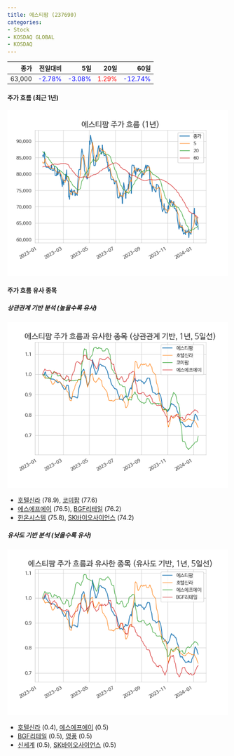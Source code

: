 ```yaml
---
title: 에스티팜 (237690)
categories:
- Stock
- KOSDAQ GLOBAL
- KOSDAQ
---
```


|종가|전일대비|5일|20일|60일|
|---:|-------:|--:|---:|---:|
|63,000|<span style="color: blue">-2.78%</span>|<span style="color: blue">-3.08%</span>|<span style="color: red">1.29%</span>|<span style="color: blue">-12.74%</span>|

<!-- more -->


#### 주가 흐름 (최근 1년)
![237690](/assets/images/stock/237690.png)


#### 주가 흐름 유사 종목


##### 상관관계 기반 분석 (높을수록 유사)
![237690](/assets/images/stock/237690_corr.png)
- [호텔신라](/008770/) (78.9), [코미팜](/041960/) (77.6)
- [에스에프에이](/056190/) (76.5), [BGF리테일](/282330/) (76.2)
- [한온시스템](/018880/) (75.8), [SK바이오사이언스](/302440/) (74.2)


##### 유사도 기반 분석 (낮을수록 유사)	
![237690](/assets/images/stock/237690_sim.png)
- [호텔신라](/008770/) (0.4), [에스에프에이](/056190/) (0.5)
- [BGF리테일](/282330/) (0.5), [영풍](/000670/) (0.5)
- [신세계](/004170/) (0.5), [SK바이오사이언스](/302440/) (0.5)